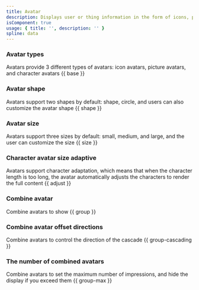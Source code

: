 ```yaml
---
title: Avatar 
description: Displays user or thing information in the form of icons, pictures, and characters
isComponent: true
usage: { title: '', description: '' }
spline: data
---
```


### Avatar types

Avatars provide 3 different types of avatars: icon avatars, picture avatars, and character avatars
{{ base }}

### Avatar shape

Avatars support two shapes by default: shape, circle, and users can also customize the avatar shape
{{ shape }}

### Avatar size

Avatars support three sizes by default: small, medium, and large, and the user can customize the size
{{ size }}

### Character avatar size adaptive

Avatars support character adaptation, which means that when the character length is too long, the avatar automatically adjusts the characters to render the full content
{{ adjust }}

### Combine avatar

Combine avatars to show
{{ group }}

### Combine avatar offset directions

Combine avatars to control the direction of the cascade
{{ group-cascading }}

### The number of combined avatars

Combine avatars to set the maximum number of impressions, and hide the display if you exceed them
{{ group-max }}
